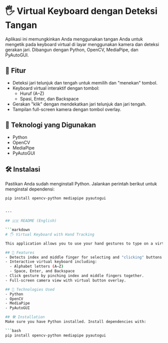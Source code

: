# 🖐️ Virtual Keyboard dengan Deteksi Tangan

Aplikasi ini memungkinkan Anda menggunakan tangan Anda untuk mengetik pada keyboard virtual di layar menggunakan kamera dan deteksi gerakan jari. Dibangun dengan Python, OpenCV, MediaPipe, dan PyAutoGUI.

## 🎯 Fitur
- Deteksi jari telunjuk dan tengah untuk memilih dan "menekan" tombol.
- Keyboard virtual interaktif dengan tombol:
  - Huruf (A–Z)
  - Spasi, Enter, dan Backspace
- Gerakan "klik" dengan mendekatkan jari telunjuk dan jari tengah.
- Tampilan full-screen kamera dengan tombol overlay.

## 🧱 Teknologi yang Digunakan
- Python
- OpenCV
- MediaPipe
- PyAutoGUI

## 🛠️ Instalasi
Pastikan Anda sudah menginstall Python. Jalankan perintah berikut untuk menginstal dependensi:

```bash
pip install opencv-python mediapipe pyautogui


---

## 🇺🇸 README (English)

```markdown
# 🖐️ Virtual Keyboard with Hand Tracking

This application allows you to use your hand gestures to type on a virtual on-screen keyboard using a webcam and finger tracking. Built with Python, OpenCV, MediaPipe, and PyAutoGUI.

## 🎯 Features
- Detects index and middle finger for selecting and "clicking" buttons.
- Interactive virtual keyboard including:
  - Alphabet letters (A–Z)
  - Space, Enter, and Backspace
- Click gesture by pinching index and middle fingers together.
- Full-screen camera view with virtual button overlay.

## 🧱 Technologies Used
- Python
- OpenCV
- MediaPipe
- PyAutoGUI

## 🛠️ Installation
Make sure you have Python installed. Install dependencies with:

```bash
pip install opencv-python mediapipe pyautogui
